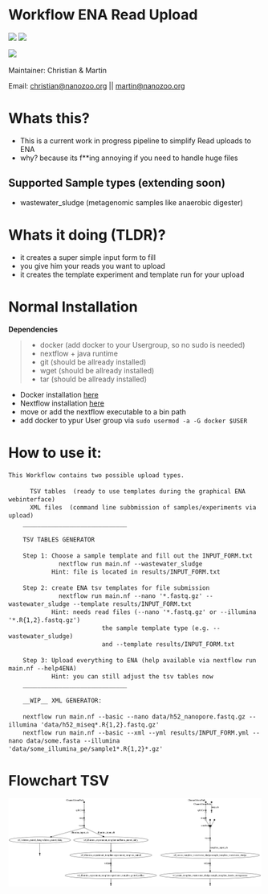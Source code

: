 # Workflow ENA Read Upload

![](https://img.shields.io/badge/nextflow-19.10.0-brightgreen)
![](https://img.shields.io/badge/uses-docker-blue.svg)



![](https://github.com/nanozoo/wf_template/workflows/Syntax_check/badge.svg)

Maintainer: Christian & Martin

Email: christian@nanozoo.org || martin@nanozoo.org

# Whats this?

* This is a current work in progress pipeline to simplify Read uploads to ENA
* why? because its f**ing annoying if you need to handle huge files

## Supported Sample types (extending soon)

* wastewater_sludge (metagenomic samples like anaerobic digester)


# Whats it doing (TLDR)?

* it creates a super simple input form to fill
* you give him your reads you want to upload
* it creates the template experiment and template run for your upload


# Normal Installation

**Dependencies**

>   * docker (add docker to your Usergroup, so no sudo is needed)
>   * nextflow + java runtime 
>   * git (should be allready installed)
>   * wget (should be allready installed)
>   * tar (should be allready installed)

* Docker installation [here](https://docs.docker.com/v17.09/engine/installation/linux/docker-ce/ubuntu/#install-docker-ce)
* Nextflow installation [here](https://www.nextflow.io/)
* move or add the nextflow executable to a bin path
* add docker to ypur User group via `sudo usermod -a -G docker $USER`


# How to use it:

```help
This Workflow contains two possible upload types. 

      TSV tables  (ready to use templates during the graphical ENA webinterface)
      XML files  (command line subbmission of samples/experiments via upload)
    _____________________________

    TSV TABLES GENERATOR
    
    Step 1: Choose a sample template and fill out the INPUT_FORM.txt
              nextflow run main.nf --wastewater_sludge
            Hint: file is located in results/INPUT_FORM.txt

    Step 2: create ENA tsv templates for file submission 
              nextflow run main.nf --nano '*.fastq.gz' --wastewater_sludge --template results/INPUT_FORM.txt
            Hint: needs read files (--nano '*.fastq.gz' or --illumina '*.R{1,2}.fastq.gz')
                          the sample template type (e.g. --wastewater_sludge)
                          and --template results/INPUT_FORM.txt

    Step 3: Upload everything to ENA (help available via nextflow run main.nf --help4ENA) 
            Hint: you can still adjust the tsv tables now
    _____________________________

    __WIP__ XML GENERATOR:

    nextflow run main.nf --basic --nano data/h52_nanopore.fastq.gz --illumina 'data/h52_miseq*.R{1,2}.fastq.gz'
    nextflow run main.nf --basic --xml --yml results/INPUT_FORM.yml --nano data/some.fasta --illumina 'data/some_illumina_pe/sample1*.R{1,2}*.gz'

```


# Flowchart TSV
![chart](figures/chart.png)